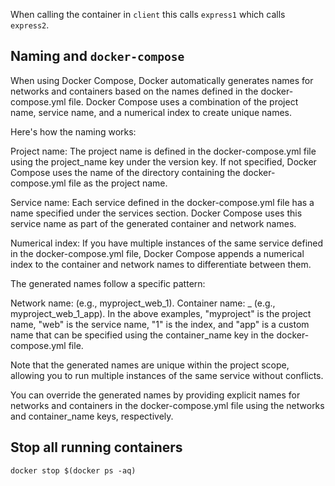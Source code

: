 When calling the container in `client` this calls `express1` which calls `express2`.

## Naming and `docker-compose`

When using Docker Compose, Docker automatically generates names for networks and containers based on the names defined in the docker-compose.yml file. Docker Compose uses a combination of the project name, service name, and a numerical index to create unique names.

Here's how the naming works:

Project name: The project name is defined in the docker-compose.yml file using the project_name key under the version key. If not specified, Docker Compose uses the name of the directory containing the docker-compose.yml file as the project name.

Service name: Each service defined in the docker-compose.yml file has a name specified under the services section. Docker Compose uses this service name as part of the generated container and network names.

Numerical index: If you have multiple instances of the same service defined in the docker-compose.yml file, Docker Compose appends a numerical index to the container and network names to differentiate between them.

The generated names follow a specific pattern:

Network name: <project-name>_<service-name>_<index> (e.g., myproject_web_1).
Container name: <project-name>_<service-name>_<index>_<custom-name> (e.g., myproject_web_1_app).
In the above examples, "myproject" is the project name, "web" is the service name, "1" is the index, and "app" is a custom name that can be specified using the container_name key in the docker-compose.yml file.

Note that the generated names are unique within the project scope, allowing you to run multiple instances of the same service without conflicts.

You can override the generated names by providing explicit names for networks and containers in the docker-compose.yml file using the networks and container_name keys, respectively.

## Stop all running containers

```shell
docker stop $(docker ps -aq)
````
